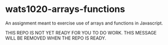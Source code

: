 # wats1020-arrays-functions
An assignment meant to exercise use of arrays and functions in Javascript.

THIS REPO IS NOT YET READY FOR YOU TO DO WORK. THIS MESSAGE WILL BE REMOVED WHEN THE REPO IS READY.
